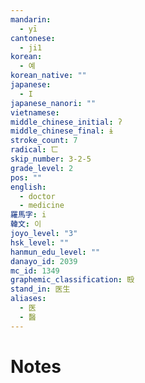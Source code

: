 ```yaml
---
mandarin:
  - yī
cantonese:
  - ji1
korean:
  - 예
korean_native: ""
japanese:
  - I
japanese_nanori: ""
vietnamese:
middle_chinese_initial: ʔ
middle_chinese_final: ɨ
stroke_count: 7
radical: 匸
skip_number: 3-2-5
grade_level: 2
pos: ""
english:
  - doctor
  - medicine
羅馬字: i
韓文: 이
joyo_level: "3"
hsk_level: ""
hanmun_edu_level: ""
danayo_id: 2039
mc_id: 1349
graphemic_classification: 殹
stand_in: 医生
aliases:
  - 医
  - 醫
---
```


# Notes
